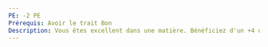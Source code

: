 ```yaml
---
PE: -2 PE
Prérequis: Avoir le trait Bon
Description: Vous êtes excellent dans une matière. Bénéficiez d'un +4 dans une matière.
---
```

